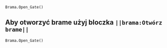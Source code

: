 ```blocks
Brama.Open_Gate()
```
## Aby otworzyć brame użyj bloczka ``||brama:Otwórz brame||``
```blocks
Brama.Open_Gate()
```
